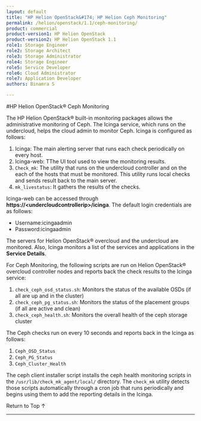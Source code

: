 ```yaml
---
layout: default
title: "HP Helion OpenStack&#174; HP Helion Ceph Monitoring"
permalink: /helion/openstack/1.1/ceph-monitoring/
product: commercial
product-version1: HP Helion OpenStack
product-version2: HP Helion OpenStack 1.1
role1: Storage Engineer
role2: Storage Architect 
role3: Storage Administrator 
role4: Storage Engineer
role5: Service Developer 
role6: Cloud Administrator 
role7: Application Developer 
authors: Binamra S

---
```

<!--UNDER REVISION-->


<script>

function PageRefresh {
onLoad="window.refresh"
}

PageRefresh();

</script>
<!--
<p style="font-size: small;"> <a href="/helion/openstack/1.1/install-beta/kvm/">&#9664; PREV</a> | <a href="/helion/openstack/1.1/install-beta-overview/">&#9650; UP</a> | <a href="/helion/openstack/1.1/install-beta/esx/">NEXT &#9654;</a> </p> --->

#HP Helion OpenStack&#174; Ceph Monitoring

The HP Helion OpenStack&#174; built-in monitoring packages allows the administrative monitoring of  Ceph. The Icinga service, which runs on the undercloud, helps the cloud admin to monitor  Ceph. Icinga is configured as follows:

1.	Icinga: The main alerting server that runs each check periodically on every host.
2.	Icinga-web: TThe UI tool used to view the monitoring results.
3.	`Check_mk`: The utility that runs on the undercloud controller and on the each of the hosts that must be monitored. This utility runs local checks and sends result back to the main server.
4.	`mk_livestatus`: It gathers the results of the checks.

Icinga-web can be accessed through  **https://&lt;undercloudcontrollerip>/icinga**. The default login credentials are as follows:

* Username:icingaadmin
* Password:icingaadmin


The servers for Helion OpenStack&#174; overcloud and the undercloud are monitored. Also, Icinga monitors a list of the services and applications in the **Service Details**.


For Ceph Monitoring, the following scripts are run on Helion OpenStack&#174; overcloud controller nodes and reports back the check results to the Icinga service:

1.	`check_ceph_osd_status.sh`: Monitors the status of the available OSDs (if all are up and in the cluster)
2. `check_ceph_pg_status.sh`: Monitors the status of the placement groups (if all are active and clean)
3.	`check_ceph_health.sh`: Monitors the overall health of the ceph storage cluster

The Ceph checks run on every 10 seconds and reports back in the Icinga as follows:

1. `Ceph_OSD_Status`
2. `Ceph_PG_Status`
3. `Ceph_Cluster_Health`

The ceph client installer script installs the ceph health monitoring scripts in the `/usr/lib/check_mk_agent/local/` directory. The `check_mk` utility detects those scripts automatically through a cron job that runs periodically and begins using them to add the reporting details in the Icinga.
 


<a href="#top" style="padding:14px 0px 14px 0px; text-decoration: none;"> Return to Top &#8593; </a>

----